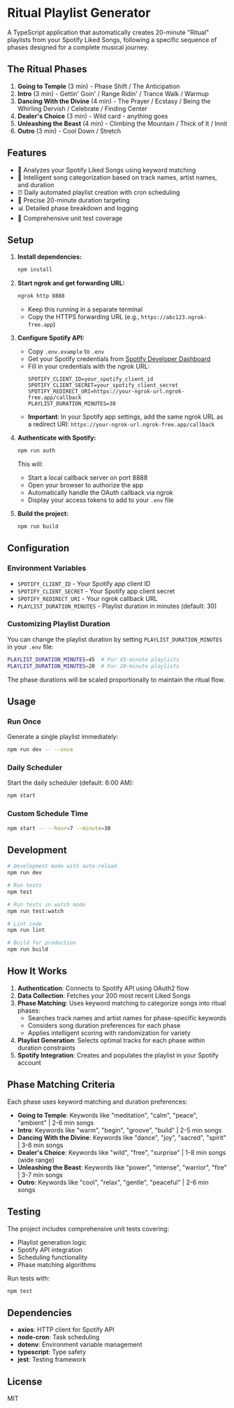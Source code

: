 # Ritual Playlist Generator

A TypeScript application that automatically creates 20-minute "Ritual" playlists from your Spotify Liked Songs, following a specific sequence of phases designed for a complete musical journey.

## The Ritual Phases

1. **Going to Temple** (3 min) - Phase Shift / The Anticipation
2. **Intro** (3 min) - Gettin' Goin' / Range Ridin' / Trance Walk / Warmup  
3. **Dancing With the Divine** (4 min) - The Prayer / Ecstasy / Being the Whirling Dervish / Celebrate / Finding Center
4. **Dealer's Choice** (3 min) - Wild card - anything goes
5. **Unleashing the Beast** (4 min) - Climbing the Mountain / Thick of It / Innit
6. **Outro** (3 min) - Cool Down / Stretch

## Features

- 🎵 Analyzes your Spotify Liked Songs using keyword matching
- 🧠 Intelligent song categorization based on track names, artist names, and duration
- ⏰ Daily automated playlist creation with cron scheduling
- 🎯 Precise 20-minute duration targeting
- 📊 Detailed phase breakdown and logging
- 🧪 Comprehensive unit test coverage

## Setup

1. **Install dependencies:**
   ```bash
   npm install
   ```

2. **Start ngrok and get forwarding URL:**
   ```bash
   ngrok http 8888
   ```
   - Keep this running in a separate terminal
   - Copy the HTTPS forwarding URL (e.g., `https://abc123.ngrok-free.app`)

3. **Configure Spotify API:**
   - Copy `.env.example` to `.env`
   - Get your Spotify credentials from [Spotify Developer Dashboard](https://developer.spotify.com/dashboard)
   - Fill in your credentials with the ngrok URL:
     ```
     SPOTIFY_CLIENT_ID=your_spotify_client_id
     SPOTIFY_CLIENT_SECRET=your_spotify_client_secret
     SPOTIFY_REDIRECT_URI=https://your-ngrok-url.ngrok-free.app/callback
     PLAYLIST_DURATION_MINUTES=30
     ```
   - **Important**: In your Spotify app settings, add the same ngrok URL as a redirect URI:
     `https://your-ngrok-url.ngrok-free.app/callback`

4. **Authenticate with Spotify:**
   ```bash
   npm run auth
   ```
   This will:
   - Start a local callback server on port 8888
   - Open your browser to authorize the app
   - Automatically handle the OAuth callback via ngrok
   - Display your access tokens to add to your `.env` file

5. **Build the project:**
   ```bash
   npm run build
   ```

## Configuration

### Environment Variables
- `SPOTIFY_CLIENT_ID` - Your Spotify app client ID
- `SPOTIFY_CLIENT_SECRET` - Your Spotify app client secret  
- `SPOTIFY_REDIRECT_URI` - Your ngrok callback URL
- `PLAYLIST_DURATION_MINUTES` - Playlist duration in minutes (default: 30)

### Customizing Playlist Duration
You can change the playlist duration by setting `PLAYLIST_DURATION_MINUTES` in your `.env` file:
```bash
PLAYLIST_DURATION_MINUTES=45  # For 45-minute playlists
PLAYLIST_DURATION_MINUTES=20  # For 20-minute playlists
```

The phase durations will be scaled proportionally to maintain the ritual flow.

## Usage

### Run Once
Generate a single playlist immediately:
```bash
npm run dev -- --once
```

### Daily Scheduler
Start the daily scheduler (default: 6:00 AM):
```bash
npm start
```

### Custom Schedule Time
```bash
npm start -- --hour=7 --minute=30
```

## Development

```bash
# Development mode with auto-reload
npm run dev

# Run tests
npm test

# Run tests in watch mode
npm run test:watch

# Lint code
npm run lint

# Build for production
npm run build
```

## How It Works

1. **Authentication**: Connects to Spotify API using OAuth2 flow
2. **Data Collection**: Fetches your 200 most recent Liked Songs
3. **Phase Matching**: Uses keyword matching to categorize songs into ritual phases:
   - Searches track names and artist names for phase-specific keywords
   - Considers song duration preferences for each phase
   - Applies intelligent scoring with randomization for variety
4. **Playlist Generation**: Selects optimal tracks for each phase within duration constraints
5. **Spotify Integration**: Creates and populates the playlist in your Spotify account

## Phase Matching Criteria

Each phase uses keyword matching and duration preferences:
- **Going to Temple**: Keywords like "meditation", "calm", "peace", "ambient" | 2-6 min songs
- **Intro**: Keywords like "warm", "begin", "groove", "build" | 2-5 min songs  
- **Dancing With the Divine**: Keywords like "dance", "joy", "sacred", "spirit" | 3-6 min songs
- **Dealer's Choice**: Keywords like "wild", "free", "surprise" | 1-8 min songs (wide range)
- **Unleashing the Beast**: Keywords like "power", "intense", "warrior", "fire" | 3-7 min songs
- **Outro**: Keywords like "cool", "relax", "gentle", "peaceful" | 2-6 min songs

## Testing

The project includes comprehensive unit tests covering:
- Playlist generation logic
- Spotify API integration
- Scheduling functionality
- Phase matching algorithms

Run tests with:
```bash
npm test
```

## Dependencies

- **axios**: HTTP client for Spotify API
- **node-cron**: Task scheduling
- **dotenv**: Environment variable management
- **typescript**: Type safety
- **jest**: Testing framework

## License

MIT